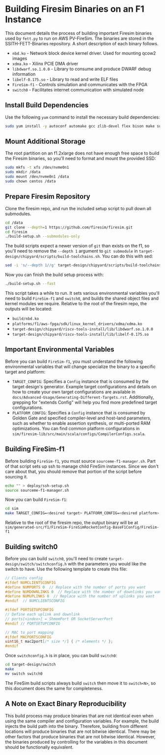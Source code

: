 # Building Firesim Binaries on an F1 Instance #

This document details the process of building important Firesim binaries used
by `fett.py` to run on AWS PV-FireSim.
The binaries are stored in the SSITH-FETT-Binaries repository.
A short description of each binary follows.

* `nbd.ko` - Network block device kernel driver.  Used for mounting qcow2
  images
* `xdma.ko` - Xilinx PCIE DMA driver
* `libdwarf.so.1.0.0` - Library to consume and produce DWARF debug information
* `libelf-0.175.so` - Library to read and write ELF files
* `FireSim-f1` - Controls simulation and communicates with the FPGA
* `switch0` - Facilitates internet communication with simulated node

## Install Build Dependencies ##

Use the following `yum` command to install the necessary build dependencies:

```bash
sudo yum install -y autoconf automake gcc zlib-devel flex bison make sudo wget rpm-build net-tools bc openssl python-devel java-devel gettext ncurses-devel dtc glib2-devel pixman-devel python3-pip python3-devel gmp-devel
```

## Mount Additional Storage ##

The root partition on an f1.2xlarge does not have enough free space to build
the Firesim binaries, so you'll need to format and mount the provided SSD:

```bash
sudo mkfs -t xfs /dev/nvme0n1
sudo mkdir /data
sudo mount /dev/nvme0n1 /data
sudo chown centos /data
```

## Prepare Firesim Repository ##

Clone the firesim repo, and run the included setup script to pull down all
submodules.

```bash
cd /data
git clone --depth=1 https://github.com/firesim/firesim.git
cd firesim
./build-setup.sh --submodules-only
```

The build scripts expect a newer version of `git` than exists on the f1, so
you'll need to remove the `--depth 1` argument to `git submodule` in
`target-design/chipyard/scripts/build-toolchains.sh`.
You can do this with sed:

```bash
sed -i 's/--depth 1//g' target-design/chipyard/scripts/build-toolchains.sh
```

Now you can finish the build setup process with:

```bash
./build-setup.sh --fast
```

This script takes a while to run.
It sets various environmental variables you'll need to build `FireSim-f1` and
`switch0`, and builds the shared object files and kernel modules we require.
Relative to the root of the firesim repo, the outputs will be located:

* `build/nbd.ko`
* `platforms/f1/aws-fpga/sdk/linux_kernel_drivers/xdma/xdma.ko`
* `target-design/chipyard/riscv-tools-install/lib/libdwarf.so.1.0.0`
* `target-design/chipyard/riscv-tools-install/lib/libelf-0.175.so`

## Important Environmental Variables ##

Before you can build `FireSim-f1`, you must understand the following
environmental variables that will change specialize the binary to a specific
target and platform:

* `TARGET_CONFIG`: Specifies a `Config` instance that is consumed by the target
  design's generator.  Example target configurations and details on how to
  create your own target configurations are available in
  `docs/Advanced-Usage/Generating-Different-Targets.rst`.
  Additionally, grepping for "extends Config" will help you find more
  predefined target configurations.
* `PLATFORM_CONFIG`: Specifies a `Config` instance that is consumed by Golden
  Gate and specified compiler-level and host-land parameters, such as whether
  to enable assertion synthesis, or multi-ported RAM optimizations.  You can
  find common platform configurations in
  `sim/firesim-lib/src/main/scala/configs/CompilerConfigs.scala`.

## Building FireSim-f1 ##

Before building `FireSim-f1`, you must source `sourceme-f1-manager.sh`.
Part of that script sets up ssh to manage child FireSim instances.
Since we don't care about that, you should remove that portion of the script
before sourcing it.

```bash
echo "" > deploy/ssh-setup.sh
source sourceme-f1-manager.sh
```

Now you can build `FireSim-f1`:

```bash
cd sim
make TARGET_CONFIG=<desired target> PLATFORM_CONFIG=<desired platform> xsim
```

Relative to the root of the firesim repo, the output binary will be at
`sim/generated-src/f1/FireSim-FireSimRocketConfig-BaseF1Config/FireSim-f1`

## Building switch0 ##

Before you can build `switch0`, you'll need to create
`target-design/switch/switchconfig.h` with the parameters you would like the
switch to have.
Use the following template to create this file:

```C++
// Clients config
#ifdef NUMCLIENTSCONFIG
#define NUMPORTS 0  // Replace with the number of ports you want
#define NUMDOWNLINKS 0  // Replace with the number of downlinks you want
#define NUMUPLINKS 0  // Replace with the number of uplinks you want
#endif  // NUMCLIENTSCONFIG

#ifdef PORTSETUPCONFIG
// Define each uplink and downlink
// ports[<index>] = ShmemPort OR SocketServerPort
#endif // PORTSETUPCONFIG

// MAC to port mapping
#ifdef MACPORTSCONFIG
uint16_t mac2port[/* size */] { /* elements */ };
#endif
```

Once `switchconfig.h` is in place, you can build `switch0`:

```bash
cd target-design/switch
make
mv switch switch0
```

The FireSim build scripts always build `switch` then move it to `switch<N>`, so
this document does the same for completeness.

## A Note on Exact Binary Reproducibility ##

This build process may produce binaries that are not identical even when using
the same compiler and configuration variables.
For example, the build injects the build path into the binary.
Therefore, building from different locations will produce binaries that are not
bitwise identical.
There may be other factors that produce binaries that are not bitwise
identical.
However, the binaries produced by controlling for the variables in this
document should be functionally equivalent.

